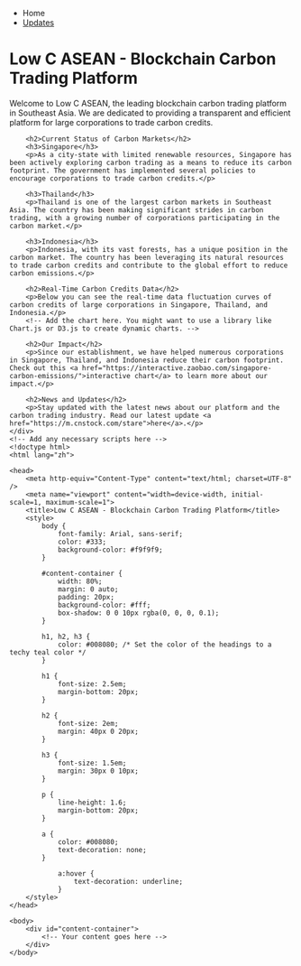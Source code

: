 <!doctype html>
<html lang="zh">

<head>
	<meta http-equiv="Content-Type" content="text/html; charset=UTF-8" />
	<meta name="viewport" content="width=device-width, initial-scale=1, maximum-scale=1">
	<title>Low C ASEAN - Blockchain Carbon Trading Platform</title>
	<meta name="description" content="A dynamic web page for our blockchain carbon trading platform Low C ASEAN" />
	<meta name="keywords" content="Blockchain, Carbon Trading, Low C ASEAN" />
	<link rel="stylesheet" type="text/css" href="statics/css/index.css" media="all" />
	<!-- Add any other necessary CSS files here -->
</head>

<body class="home blog custom-background round-avatars">
	<div class="Yarn_Background" style="background-image: url( statics/images/47fb3c_.jpg);"></div>
	<!-- Removed the form for simplicity -->
	<div class="navi" data-aos="fade-down">
		<div class="bt-nav">
			<div class="line line1"></div>
			<div class="line line2"></div>
			<div class="line line3"></div>
		</div>
		<div class="navbar animated fadeInRight">
			<div class="inner">
				<nav id="site-navigation" class="main-navigation">
					<div id="main-menu" class="main-menu-container">
						<div class="menu-menu-container">
							<ul id="primary-menu" class="menu">
								<li id="menu-item-17" class="menu-item menu-item-type-custom menu-item-object-custom current-menu-item current_page_item menu-item-home menu-item-17">
									Home
								</li>
								<li id="menu-item-173" class="menu-item menu-item-type-post_type menu-item-object-page menu-item-173">
									<a href="update.html">Updates</a>
								</li>
								<!-- Add other necessary menu items here -->
							</ul>
						</div>
					</div>
				</nav>
			</div>
		</div>
	</div>
	<!-- Add a container to display the real-time data of carbon credits -->
	<div id="carbon-credits-container">
		<!-- You will need to use JavaScript or a backend language to fetch and display the data -->
	</div>
	<div id="content-container">
		<h1>Low C ASEAN - Blockchain Carbon Trading Platform</h1>
		<p>Welcome to Low C ASEAN, the leading blockchain carbon trading platform in Southeast Asia. We are dedicated to providing a transparent and efficient platform for large corporations to trade carbon credits.</p>

		<h2>Current Status of Carbon Markets</h2>
		<h3>Singapore</h3>
		<p>As a city-state with limited renewable resources, Singapore has been actively exploring carbon trading as a means to reduce its carbon footprint. The government has implemented several policies to encourage corporations to trade carbon credits.</p>

		<h3>Thailand</h3>
		<p>Thailand is one of the largest carbon markets in Southeast Asia. The country has been making significant strides in carbon trading, with a growing number of corporations participating in the carbon market.</p>

		<h3>Indonesia</h3>
		<p>Indonesia, with its vast forests, has a unique position in the carbon market. The country has been leveraging its natural resources to trade carbon credits and contribute to the global effort to reduce carbon emissions.</p>

		<h2>Real-Time Carbon Credits Data</h2>
		<p>Below you can see the real-time data fluctuation curves of carbon credits of large corporations in Singapore, Thailand, and Indonesia.</p>
		<!-- Add the chart here. You might want to use a library like Chart.js or D3.js to create dynamic charts. -->

		<h2>Our Impact</h2>
		<p>Since our establishment, we have helped numerous corporations in Singapore, Thailand, and Indonesia reduce their carbon footprint. Check out this <a href="https://interactive.zaobao.com/singapore-carbon-emissions/">interactive chart</a> to learn more about our impact.</p>

		<h2>News and Updates</h2>
		<p>Stay updated with the latest news about our platform and the carbon trading industry. Read our latest update <a href="https://m.cnstock.com/stare">here</a>.</p>
	</div>
	<!-- Add any necessary scripts here -->
	<!doctype html>
	<html lang="zh">

	<head>
		<meta http-equiv="Content-Type" content="text/html; charset=UTF-8" />
		<meta name="viewport" content="width=device-width, initial-scale=1, maximum-scale=1">
		<title>Low C ASEAN - Blockchain Carbon Trading Platform</title>
		<style>
			body {
				font-family: Arial, sans-serif;
				color: #333;
				background-color: #f9f9f9;
			}

			#content-container {
				width: 80%;
				margin: 0 auto;
				padding: 20px;
				background-color: #fff;
				box-shadow: 0 0 10px rgba(0, 0, 0, 0.1);
			}

			h1, h2, h3 {
				color: #008080; /* Set the color of the headings to a techy teal color */
			}

			h1 {
				font-size: 2.5em;
				margin-bottom: 20px;
			}

			h2 {
				font-size: 2em;
				margin: 40px 0 20px;
			}

			h3 {
				font-size: 1.5em;
				margin: 30px 0 10px;
			}

			p {
				line-height: 1.6;
				margin-bottom: 20px;
			}

			a {
				color: #008080;
				text-decoration: none;
			}

				a:hover {
					text-decoration: underline;
				}
		</style>
	</head>

	<body>
		<div id="content-container">
			<!-- Your content goes here -->
		</div>
	</body>

</html>
</body>

</html>
